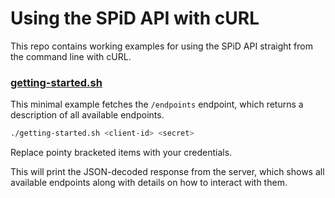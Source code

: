 # Using the SPiD API with cURL

This repo contains working examples for using the SPiD API straight
from the command line with cURL.

### [getting-started.sh](getting-started.sh)

This minimal example fetches the `/endpoints` endpoint, which returns
a description of all available endpoints.

```sh
./getting-started.sh <client-id> <secret>
```

Replace pointy bracketed items with your credentials.

This will print the JSON-decoded response from the server, which shows all
available endpoints along with details on how to interact with them.
